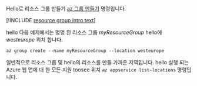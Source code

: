 Hello로 리소스 그룹 만들기 [az 그룹 만들기](/cli/azure/group#create) 명령입니다.

[!INCLUDE [resource group intro text](resource-group.md)]

hello 다음 예제에서는 명명 된 리소스 그룹 *myResourceGroup* hello에 *westeurope* 위치 합니다.

```azurecli-interactive
az group create --name myResourceGroup --location westeurope
```

일반적으로 리소스 그룹 및 hello의 리소스를 만들 가까운 지역입니다. hello 실행 되는 Azure 웹 앱에 대 한 모든 지원 toosee 위치 `az appservice list-locations` 명령입니다. 
